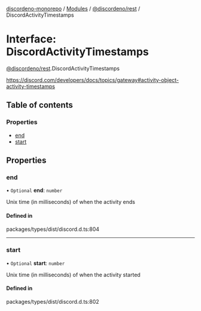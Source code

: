 [discordeno-monorepo](../README.md) / [Modules](../modules.md) / [@discordeno/rest](../modules/discordeno_rest.md) / DiscordActivityTimestamps

# Interface: DiscordActivityTimestamps

[@discordeno/rest](../modules/discordeno_rest.md).DiscordActivityTimestamps

https://discord.com/developers/docs/topics/gateway#activity-object-activity-timestamps

## Table of contents

### Properties

- [end](discordeno_rest.DiscordActivityTimestamps.md#end)
- [start](discordeno_rest.DiscordActivityTimestamps.md#start)

## Properties

### end

• `Optional` **end**: `number`

Unix time (in milliseconds) of when the activity ends

#### Defined in

packages/types/dist/discord.d.ts:804

---

### start

• `Optional` **start**: `number`

Unix time (in milliseconds) of when the activity started

#### Defined in

packages/types/dist/discord.d.ts:802
